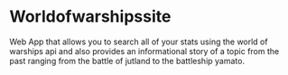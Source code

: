 # Worldofwarshipssite
Web App that allows you to search all of your stats using the world of warships api and also provides an informational story of a topic from the past ranging from the battle of jutland to the battleship yamato.
